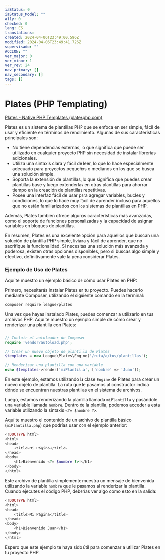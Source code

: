 ```yaml
---
iaStatus: 0
iaStatus_Model: ""
a11y: 0
checked: 0
lang: ES
translations: 
created: 2024-04-06T23:49:00.596Z
modified: 2024-04-06T23:49:41.726Z
supervisado: ""
ACCION: ""
ver_major: 0
ver_minor: 1
ver_rev: 24
nav_primary: []
nav_secondary: []
tags: []
---
```

# Plates (PHP Templating)

[Plates - Native PHP Templates (platesphp.com)](https://platesphp.com/)

Plates es un sistema de plantillas PHP que se enfoca en ser simple, fácil de usar y eficiente en términos de rendimiento. Algunas de sus características principales son:

-   No tiene dependencias externas, lo que significa que puede ser utilizado en cualquier proyecto PHP sin necesidad de instalar librerías adicionales.
-   Utiliza una sintaxis clara y fácil de leer, lo que lo hace especialmente adecuado para proyectos pequeños o medianos en los que se busca una solución simple.
-   Soporta la extensión de plantillas, lo que significa que puedes crear plantillas base y luego extenderlas en otras plantillas para ahorrar tiempo en la creación de plantillas repetitivas.
-   Posee una interfaz fácil de usar para agregar variables, bucles y condiciones, lo que lo hace muy fácil de aprender incluso para aquellos que no están familiarizados con los sistemas de plantillas en PHP.

Además, Plates también ofrece algunas características más avanzadas, como el soporte de funciones personalizadas y la capacidad de asignar variables en bloques de plantillas.

En resumen, Plates es una excelente opción para aquellos que buscan una solución de plantilla PHP simple, liviana y fácil de aprender, que no sacrifique la funcionalidad. Si necesitas una solución más avanzada y poderosa, existen otras opciones disponibles, pero si buscas algo simple y efectivo, definitivamente vale la pena considerar Plates.

### Ejemplo de Uso de Plates

Aquí te muestro un ejemplo básico de cómo usar Plates en PHP:

Primero, necesitarás instalar Plates en tu proyecto. Puedes hacerlo mediante Composer, utilizando el siguiente comando en la terminal:

```bash
composer require league/plates
```

Una vez que hayas instalado Plates, puedes comenzar a utilizarlo en tus archivos PHP. Aquí te muestro un ejemplo simple de cómo crear y renderizar una plantilla con Plates:

```php

// Incluir el autoloader de Composer
require 'vendor/autoload.php';

// Crear un nuevo objeto de plantilla de Plates
$templates = new League\Plates\Engine('/ruta/a/tus/plantillas');

// Renderizar una plantilla con una variable
echo $templates->render('miPlantilla', ['nombre' => 'Juan']);
```

En este ejemplo, estamos utilizando la clase `Engine` de Plates para crear un nuevo objeto de plantilla. La ruta que le pasamos al constructor indica dónde se encuentran nuestras plantillas en el sistema de archivos.

Luego, estamos renderizando la plantilla llamada `miPlantilla` y pasándole una variable llamada `nombre`. Dentro de la plantilla, podemos acceder a esta variable utilizando la sintaxis `<?= $nombre ?>`.

Aquí te muestro el contenido de un archivo de plantilla básico (`miPlantilla.php`) que podrías usar con el ejemplo anterior:

```php
<!DOCTYPE html>
<html>
<head>
	<title>Mi Página</title>
</head>
<body>
	<h1>Bienvenido <?= $nombre ?>!</h1>
</body>
</html>
```


Este archivo de plantilla simplemente muestra un mensaje de bienvenida utilizando la variable `nombre` que le pasamos al renderizar la plantilla. Cuando ejecutes el código PHP, deberías ver algo como esto en la salida:

```php
<!DOCTYPE html>
<html>
<head>
	<title>Mi Página</title>
</head>
<body>
	<h1>Bienvenido Juan</h1>
</body>
</html>
```


Espero que este ejemplo te haya sido útil para comenzar a utilizar Plates en tu proyecto PHP.